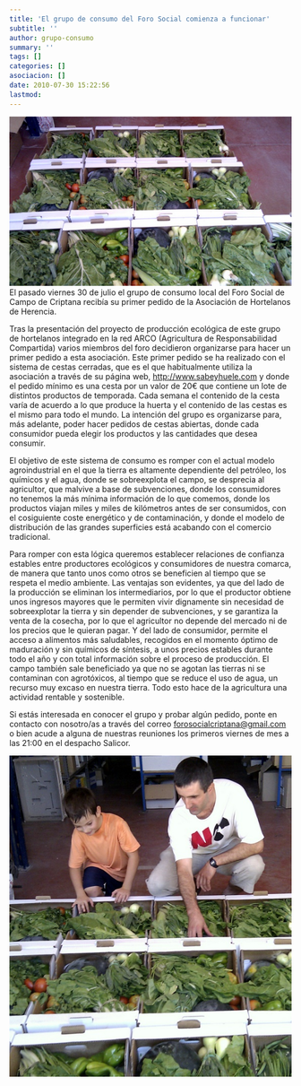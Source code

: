 ```yaml
---
title: 'El grupo de consumo del Foro Social comienza a funcionar'
subtitle: ''
author: grupo-consumo
summary: ''
tags: []
categories: []
asociacion: []
date: 2010-07-30 15:22:56
lastmod:
---
```


<img src="img/IMAG0048.jpg#righ" alt="" width="640">El pasado viernes 30 de julio el grupo de consumo local del Foro Social de Campo de Criptana recibía su primer pedido de la Asociación de Hortelanos de Herencia. 

Tras la presentación del proyecto de producción ecológica de este grupo de hortelanos integrado en la red ARCO (Agricultura de Responsabilidad Compartida) varios miembros del foro decidieron organizarse para hacer un primer pedido a esta asociación. Este primer pedido se ha realizado con el sistema de cestas cerradas, que es el que habitualmente utiliza la asociación a través de su página web, http://www.sabeyhuele.com y donde el pedido mínimo es una cesta por un valor de 20€ que contiene un lote de distintos productos de temporada. Cada semana el contenido de la cesta varía de acuerdo a lo que produce la huerta y el contenido de las cestas es el mismo para todo el mundo. La intención del grupo es organizarse para, más adelante, poder hacer pedidos de cestas abiertas, donde cada consumidor pueda elegir los productos y las cantidades que desea consumir. 

El objetivo de este sistema de consumo es romper con el actual modelo agroindustrial en el que la tierra es altamente dependiente del petróleo, los químicos y el agua, donde se sobreexplota el campo, se desprecia al agricultor, que malvive a base de subvenciones, donde los consumidores no tenemos la más mínima información de lo que comemos, donde los productos viajan miles y miles de kilómetros antes de ser consumidos, con el cosiguiente coste energético y de contaminación, y donde el modelo de distribución de las grandes superficies está acabando con el comercio tradicional. 

Para romper con esta lógica queremos establecer relaciones de confianza estables entre productores ecológicos y consumidores de nuestra comarca, de manera que tanto unos como otros se beneficien al tiempo que se respeta el medio ambiente. Las ventajas son evidentes, ya que del lado de la producción se eliminan los intermediarios, por lo que el productor obtiene unos ingresos mayores que le permiten vivir dignamente sin necesidad de sobreexplotar la tierra y sin depender de subvenciones, y se garantiza la venta de la cosecha, por lo que el agricultor no depende del mercado ni de los precios que le quieran pagar. Y del lado de consumidor, permite el acceso a alimentos más saludables, recogidos en el momento óptimo de maduración y sin químicos de síntesis, a unos precios estables durante todo el año y con total información sobre el proceso de producción. El campo también sale beneficiado ya que no se agotan las tierras ni se contaminan con agrotóxicos, al tiempo que se reduce el uso de agua, un recurso muy excaso en nuestra tierra. Todo esto hace de la agricultura una actividad rentable y sostenible. 

Si estás interesada en conocer el grupo y probar algún pedido, ponte en contacto con nosotro/as a través del correo [forosocialcriptana@gmail.com](mailto:forosocialcriptana@gmail.com) o bien acude a alguna de nuestras reuniones los primeros viernes de mes a las 21:00 en el despacho Salicor. 

<img src="img/IMAG0047.jpg#lef" alt="" width="563">


